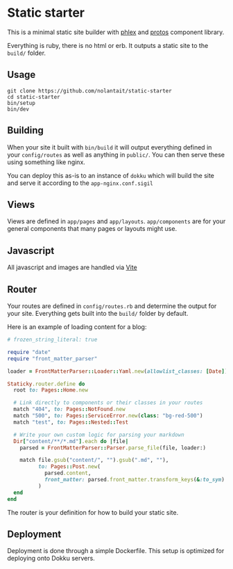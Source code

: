 # Static starter

This is a minimal static site builder with [phlex](https://phlex.fun) and
[protos](https://github.com/inhouse-work/protos) component library.

Everything is ruby, there is no html or erb. It outputs a static site to the
`build/` folder.

## Usage

```
git clone https://github.com/nolantait/static-starter
cd static-starter
bin/setup
bin/dev
```

## Building

When your site it built with `bin/build` it will output everything defined in
your `config/routes` as well as anything in `public/`. You can then serve these
using something like nginx.

You can deploy this as-is to an instance of `dokku` which will build the site
and serve it according to the `app-nginx.conf.sigil`

## Views

Views are defined in `app/pages` and `app/layouts`. `app/components` are for
your general components that many pages or layouts might use.

## Javascript

All javascript and images are handled via [Vite](https://vite-ruby.netlify.app/)

## Router

Your routes are defined in `config/routes.rb` and determine the output for your
site. Everything gets built into the `build/` folder by default.

Here is an example of loading content for a blog:

```ruby
# frozen_string_literal: true

require "date"
require "front_matter_parser"

loader = FrontMatterParser::Loader::Yaml.new(allowlist_classes: [Date])

Staticky.router.define do
  root to: Pages::Home.new

  # Link directly to components or their classes in your routes
  match "404", to: Pages::NotFound.new
  match "500", to: Pages::ServiceError.new(class: "bg-red-500")
  match "test", to: Pages::Nested::Test

  # Write your own custom logic for parsing your markdown
  Dir["content/**/*.md"].each do |file|
    parsed = FrontMatterParser::Parser.parse_file(file, loader:)

    match file.gsub("content/", "").gsub(".md", ""),
          to: Pages::Post.new(
            parsed.content,
            front_matter: parsed.front_matter.transform_keys(&:to_sym)
          )
  end
end
```

The router is your definition for how to build your static site.

## Deployment

Deployment is done through a simple Dockerfile. This setup is optimized for
deploying onto Dokku servers.
